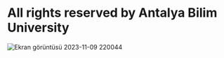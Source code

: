 # All rights reserved by Antalya Bilim University

![Ekran görüntüsü 2023-11-09 220044](https://github.com/OguzhanKtn/AntalyaBilimUniversity-HomePage/assets/81297977/7b8e7674-1507-4049-a898-a4af57e7e5f7)


